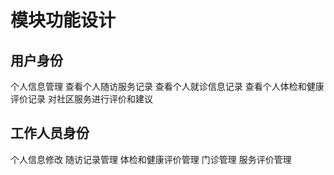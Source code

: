 # 模块功能设计
## 用户身份
个人信息管理
查看个人随访服务记录
查看个人就诊信息记录
查看个人体检和健康评价记录
对社区服务进行评价和建议
## 工作人员身份
个人信息修改
随访记录管理
体检和健康评价管理
门诊管理
服务评价管理
